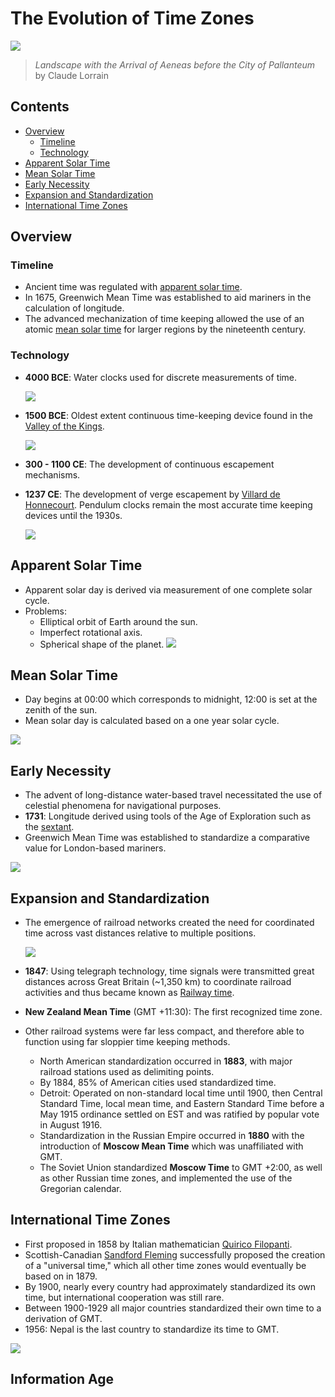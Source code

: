 # The Evolution of Time Zones

![](./images/tz.png)

> *Landscape with the Arrival of Aeneas before the City of Pallanteum* by Claude Lorrain

## Contents

* [Overview](#overview)
  * [Timeline](#timeline)
  * [Technology](#technology)
* [Apparent Solar Time](#apparent-solar-time)
* [Mean Solar Time](#mean-solar-time)
* [Early Necessity](#early-necessity)
* [Expansion and Standardization](#expansion-and-standardization)
* [International Time Zones](#international-time-zones)

## Overview

### Timeline

* Ancient time was regulated with [apparent solar time](https://en.wikipedia.org/wiki/Solar_time#Apparent_solar_time).
* In 1675, Greenwich Mean Time was established to aid mariners in the calculation of longitude.
* The advanced mechanization of time keeping allowed the use of an atomic [mean solar time](https://en.wikipedia.org/wiki/Solar_time#Mean_solar_time) for larger regions by the nineteenth century.

### Technology

* **4000 BCE**: Water clocks used for discrete measurements of time.

  ![](./images/tz-6.png)
* **1500 BCE**: Oldest extent continuous time-keeping device found in the [Valley of the Kings](https://en.wikipedia.org/wiki/Valley_of_the_Kings).

  ![](./images/tz-4.png)
* **300 - 1100 CE**: The development of continuous escapement mechanisms.
* **1237 CE**: The development of verge escapement by [Villard de Honnecourt](https://en.wikipedia.org/wiki/Villard_de_Honnecourt). Pendulum clocks remain the most accurate time keeping devices until the 1930s.

  ![](./images/tz-9.png)

## Apparent Solar Time

* Apparent solar day is derived via measurement of one complete solar cycle.
* Problems:
  * Elliptical orbit of Earth around the sun.
  * Imperfect rotational axis.
  * Spherical shape of the planet.
  ![](./images/tz-10.png)

## Mean Solar Time

* Day begins at 00:00 which corresponds to midnight, 12:00 is set at the zenith of the sun.
* Mean solar day is calculated based on a one year solar cycle.

![](./images/tz-13.gif)

## Early Necessity

* The advent of long-distance water-based travel necessitated the use of celestial phenomena for navigational purposes.
* **1731**: Longitude derived using tools of the Age of Exploration such as the [sextant](https://en.wikipedia.org/wiki/Sextant).
* Greenwich Mean Time was established to standardize a comparative value for London-based mariners.

![](./images/tz-15.png)

## Expansion and Standardization

* The emergence of railroad networks created the need for coordinated time across vast distances relative to multiple positions.

  ![](./images/tz-17.png)

* **1847**: Using telegraph technology, time signals were transmitted great distances across Great Britain (~1,350 km) to coordinate railroad activities and thus became known as [Railway time](https://en.wikipedia.org/wiki/Time_zone#Railway_time).
* **New Zealand Mean Time** (GMT +11:30): The first recognized time zone.
* Other railroad systems were far less compact, and therefore able to function using far sloppier time keeping methods.
  * North American standardization occurred in **1883**, with major railroad stations used as delimiting points.
  * By 1884, 85% of American cities used standardized time.
  * Detroit: Operated on non-standard local time until 1900, then Central Standard Time, local mean time, and Eastern Standard Time before a May 1915 ordinance settled on EST and was ratified by popular vote in August 1916.
  * Standardization in the Russian Empire occurred in **1880** with the introduction of **Moscow Mean Time** which was unaffiliated with GMT.
  * The Soviet Union standardized **Moscow Time** to GMT +2:00, as well as other Russian time zones, and implemented the use of the Gregorian calendar.

## International Time Zones

* First proposed in 1858 by Italian mathematician [Quirico Filopanti](https://en.wikipedia.org/wiki/Quirico_Filopanti).
* Scottish-Canadian [Sandford Fleming](https://en.wikipedia.org/wiki/Sandford_Fleming) successfully proposed the creation of a "universal time," which all other time zones would eventually be based on in 1879.
* By 1900, nearly every country had approximately standardized its own time, but international cooperation was still rare.
* Between 1900-1929 all major countries standardized their own time to a derivation of GMT.
* 1956: Nepal is the last country to standardize its time to GMT.

![](./images/tz-16.png)

## Information Age 